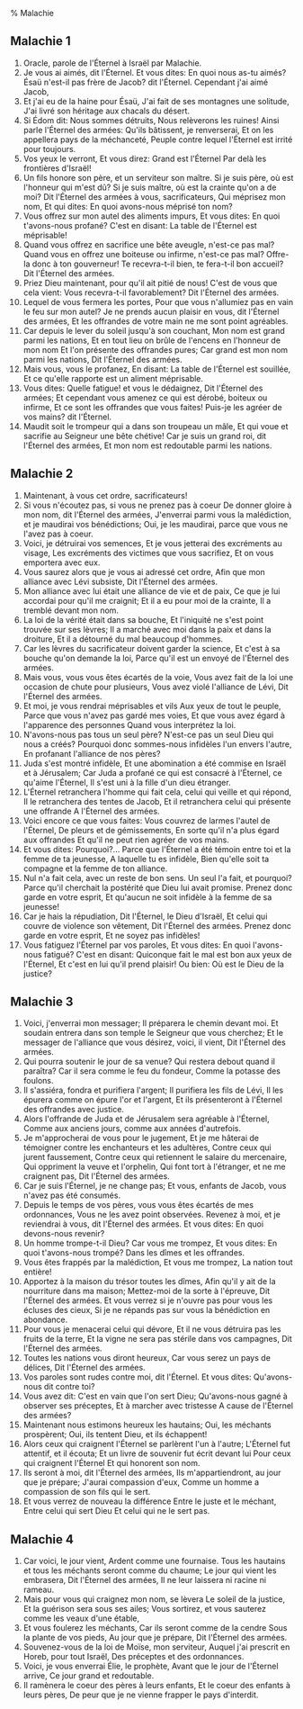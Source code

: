 % Malachie

## Malachie 1
1. Oracle, parole de l'&Eacute;ternel &agrave; Isra&euml;l par Malachie.
2. Je vous ai aim&eacute;s, dit l'&Eacute;ternel. Et vous dites: En quoi nous as-tu aim&eacute;s? &Eacute;sa&uuml; n'est-il pas fr&egrave;re de Jacob? dit l'&Eacute;ternel. Cependant j'ai aim&eacute; Jacob,
3. Et j'ai eu de la haine pour &Eacute;sa&uuml;, J'ai fait de ses montagnes une solitude, J'ai livr&eacute; son h&eacute;ritage aux chacals du d&eacute;sert.
4. Si &Eacute;dom dit: Nous sommes d&eacute;truits, Nous rel&egrave;verons les ruines! Ainsi parle l'&Eacute;ternel des arm&eacute;es: Qu'ils b&acirc;tissent, je renverserai, Et on les appellera pays de la m&eacute;chancet&eacute;, Peuple contre lequel l'&Eacute;ternel est irrit&eacute; pour toujours.
5. Vos yeux le verront, Et vous direz: Grand est l'&Eacute;ternel Par del&agrave; les fronti&egrave;res d'Isra&euml;l!
6. Un fils honore son p&egrave;re, et un serviteur son ma&icirc;tre. Si je suis p&egrave;re, o&ugrave; est l'honneur qui m'est d&ucirc;? Si je suis ma&icirc;tre, o&ugrave; est la crainte qu'on a de moi? Dit l'&Eacute;ternel des arm&eacute;es &agrave; vous, sacrificateurs, Qui m&eacute;prisez mon nom, Et qui dites: En quoi avons-nous m&eacute;pris&eacute; ton nom?
7. Vous offrez sur mon autel des aliments impurs, Et vous dites: En quoi t'avons-nous profan&eacute;? C'est en disant: La table de l'&Eacute;ternel est m&eacute;prisable!
8. Quand vous offrez en sacrifice une b&ecirc;te aveugle, n'est-ce pas mal? Quand vous en offrez une boiteuse ou infirme, n'est-ce pas mal? Offre-la donc &agrave; ton gouverneur! Te recevra-t-il bien, te fera-t-il bon accueil? Dit l'&Eacute;ternel des arm&eacute;es.
9. Priez Dieu maintenant, pour qu'il ait piti&eacute; de nous! C'est de vous que cela vient: Vous recevra-t-il favorablement? Dit l'&Eacute;ternel des arm&eacute;es.
10. Lequel de vous fermera les portes, Pour que vous n'allumiez pas en vain le feu sur mon autel? Je ne prends aucun plaisir en vous, dit l'&Eacute;ternel des arm&eacute;es, Et les offrandes de votre main ne me sont point agr&eacute;ables.
11. Car depuis le lever du soleil jusqu'&agrave; son couchant, Mon nom est grand parmi les nations, Et en tout lieu on br&ucirc;le de l'encens en l'honneur de mon nom Et l'on pr&eacute;sente des offrandes pures; Car grand est mon nom parmi les nations, Dit l'&Eacute;ternel des arm&eacute;es.
12. Mais vous, vous le profanez, En disant: La table de l'&Eacute;ternel est souill&eacute;e, Et ce qu'elle rapporte est un aliment m&eacute;prisable.
13. Vous dites: Quelle fatigue! et vous le d&eacute;daignez, Dit l'&Eacute;ternel des arm&eacute;es; Et cependant vous amenez ce qui est d&eacute;rob&eacute;, boiteux ou infirme, Et ce sont les offrandes que vous faites! Puis-je les agr&eacute;er de vos mains? dit l'&Eacute;ternel.
14. Maudit soit le trompeur qui a dans son troupeau un m&acirc;le, Et qui voue et sacrifie au Seigneur une b&ecirc;te ch&eacute;tive! Car je suis un grand roi, dit l'&Eacute;ternel des arm&eacute;es, Et mon nom est redoutable parmi les nations.

## Malachie 2
1. Maintenant, &agrave; vous cet ordre, sacrificateurs!
2. Si vous n'&eacute;coutez pas, si vous ne prenez pas &agrave; coeur De donner gloire &agrave; mon nom, dit l'&Eacute;ternel des arm&eacute;es, J'enverrai parmi vous la mal&eacute;diction, et je maudirai vos b&eacute;n&eacute;dictions; Oui, je les maudirai, parce que vous ne l'avez pas &agrave; coeur.
3. Voici, je d&eacute;truirai vos semences, Et je vous jetterai des excr&eacute;ments au visage, Les excr&eacute;ments des victimes que vous sacrifiez, Et on vous emportera avec eux.
4. Vous saurez alors que je vous ai adress&eacute; cet ordre, Afin que mon alliance avec L&eacute;vi subsiste, Dit l'&Eacute;ternel des arm&eacute;es.
5. Mon alliance avec lui &eacute;tait une alliance de vie et de paix, Ce que je lui accordai pour qu'il me craignit; Et il a eu pour moi de la crainte, Il a trembl&eacute; devant mon nom.
6. La loi de la v&eacute;rit&eacute; &eacute;tait dans sa bouche, Et l'iniquit&eacute; ne s'est point trouv&eacute;e sur ses l&egrave;vres; Il a march&eacute; avec moi dans la paix et dans la droiture, Et il a d&eacute;tourn&eacute; du mal beaucoup d'hommes.
7. Car les l&egrave;vres du sacrificateur doivent garder la science, Et c'est &agrave; sa bouche qu'on demande la loi, Parce qu'il est un envoy&eacute; de l'&Eacute;ternel des arm&eacute;es.
8. Mais vous, vous vous &ecirc;tes &eacute;cart&eacute;s de la voie, Vous avez fait de la loi une occasion de chute pour plusieurs, Vous avez viol&eacute; l'alliance de L&eacute;vi, Dit l'&Eacute;ternel des arm&eacute;es.
9. Et moi, je vous rendrai m&eacute;prisables et vils Aux yeux de tout le peuple, Parce que vous n'avez pas gard&eacute; mes voies, Et que vous avez &eacute;gard &agrave; l'apparence des personnes Quand vous interpr&eacute;tez la loi.
10. N'avons-nous pas tous un seul p&egrave;re? N'est-ce pas un seul Dieu qui nous a cr&eacute;&eacute;s? Pourquoi donc sommes-nous infid&egrave;les l'un envers l'autre, En profanant l'alliance de nos p&egrave;res?
11. Juda s'est montr&eacute; infid&egrave;le, Et une abomination a &eacute;t&eacute; commise en Isra&euml;l et &agrave; J&eacute;rusalem; Car Juda a profan&eacute; ce qui est consacr&eacute; &agrave; l'&Eacute;ternel, ce qu'aime l'&Eacute;ternel, Il s'est uni &agrave; la fille d'un dieu &eacute;tranger.
12. L'&Eacute;ternel retranchera l'homme qui fait cela, celui qui veille et qui r&eacute;pond, Il le retranchera des tentes de Jacob, Et il retranchera celui qui pr&eacute;sente une offrande A l'&Eacute;ternel des arm&eacute;es.
13. Voici encore ce que vous faites: Vous couvrez de larmes l'autel de l'&Eacute;ternel, De pleurs et de g&eacute;missements, En sorte qu'il n'a plus &eacute;gard aux offrandes Et qu'il ne peut rien agr&eacute;er de vos mains.
14. Et vous dites: Pourquoi?... Parce que l'&Eacute;ternel a &eacute;t&eacute; t&eacute;moin entre toi et la femme de ta jeunesse, A laquelle tu es infid&egrave;le, Bien qu'elle soit ta compagne et la femme de ton alliance.
15. Nul n'a fait cela, avec un reste de bon sens. Un seul l'a fait, et pourquoi? Parce qu'il cherchait la post&eacute;rit&eacute; que Dieu lui avait promise. Prenez donc garde en votre esprit, Et qu'aucun ne soit infid&egrave;le &agrave; la femme de sa jeunesse!
16. Car je hais la r&eacute;pudiation, Dit l'&Eacute;ternel, le Dieu d'Isra&euml;l, Et celui qui couvre de violence son v&ecirc;tement, Dit l'&Eacute;ternel des arm&eacute;es. Prenez donc garde en votre esprit, Et ne soyez pas infid&egrave;les!
17. Vous fatiguez l'&Eacute;ternel par vos paroles, Et vous dites: En quoi l'avons-nous fatigu&eacute;? C'est en disant: Quiconque fait le mal est bon aux yeux de l'&Eacute;ternel, Et c'est en lui qu'il prend plaisir! Ou bien: O&ugrave; est le Dieu de la justice?

## Malachie 3
1. Voici, j'enverrai mon messager; Il pr&eacute;parera le chemin devant moi. Et soudain entrera dans son temple le Seigneur que vous cherchez; Et le messager de l'alliance que vous d&eacute;sirez, voici, il vient, Dit l'&Eacute;ternel des arm&eacute;es.
2. Qui pourra soutenir le jour de sa venue? Qui restera debout quand il para&icirc;tra? Car il sera comme le feu du fondeur, Comme la potasse des foulons.
3. Il s'assi&eacute;ra, fondra et purifiera l'argent; Il purifiera les fils de L&eacute;vi, Il les &eacute;purera comme on &eacute;pure l'or et l'argent, Et ils pr&eacute;senteront &agrave; l'&Eacute;ternel des offrandes avec justice.
4. Alors l'offrande de Juda et de J&eacute;rusalem sera agr&eacute;able &agrave; l'&Eacute;ternel, Comme aux anciens jours, comme aux ann&eacute;es d'autrefois.
5. Je m'approcherai de vous pour le jugement, Et je me h&acirc;terai de t&eacute;moigner contre les enchanteurs et les adult&egrave;res, Contre ceux qui jurent faussement, Contre ceux qui retiennent le salaire du mercenaire, Qui oppriment la veuve et l'orphelin, Qui font tort &agrave; l'&eacute;tranger, et ne me craignent pas, Dit l'&Eacute;ternel des arm&eacute;es.
6. Car je suis l'&Eacute;ternel, je ne change pas; Et vous, enfants de Jacob, vous n'avez pas &eacute;t&eacute; consum&eacute;s.
7. Depuis le temps de vos p&egrave;res, vous vous &ecirc;tes &eacute;cart&eacute;s de mes ordonnances, Vous ne les avez point observ&eacute;es. Revenez &agrave; moi, et je reviendrai &agrave; vous, dit l'&Eacute;ternel des arm&eacute;es. Et vous dites: En quoi devons-nous revenir?
8. Un homme trompe-t-il Dieu? Car vous me trompez, Et vous dites: En quoi t'avons-nous tromp&eacute;? Dans les d&icirc;mes et les offrandes.
9. Vous &ecirc;tes frapp&eacute;s par la mal&eacute;diction, Et vous me trompez, La nation tout enti&egrave;re!
10. Apportez &agrave; la maison du tr&eacute;sor toutes les d&icirc;mes, Afin qu'il y ait de la nourriture dans ma maison; Mettez-moi de la sorte &agrave; l'&eacute;preuve, Dit l'&Eacute;ternel des arm&eacute;es. Et vous verrez si je n'ouvre pas pour vous les &eacute;cluses des cieux, Si je ne r&eacute;pands pas sur vous la b&eacute;n&eacute;diction en abondance.
11. Pour vous je menacerai celui qui d&eacute;vore, Et il ne vous d&eacute;truira pas les fruits de la terre, Et la vigne ne sera pas st&eacute;rile dans vos campagnes, Dit l'&Eacute;ternel des arm&eacute;es.
12. Toutes les nations vous diront heureux, Car vous serez un pays de d&eacute;lices, Dit l'&Eacute;ternel des arm&eacute;es.
13. Vos paroles sont rudes contre moi, dit l'&Eacute;ternel. Et vous dites: Qu'avons-nous dit contre toi?
14. Vous avez dit: C'est en vain que l'on sert Dieu; Qu'avons-nous gagn&eacute; &agrave; observer ses pr&eacute;ceptes, Et &agrave; marcher avec tristesse A cause de l'&Eacute;ternel des arm&eacute;es?
15. Maintenant nous estimons heureux les hautains; Oui, les m&eacute;chants prosp&egrave;rent; Oui, ils tentent Dieu, et ils &eacute;chappent!
16. Alors ceux qui craignent l'&Eacute;ternel se parl&egrave;rent l'un &agrave; l'autre; L'&Eacute;ternel fut attentif, et il &eacute;couta; Et un livre de souvenir fut &eacute;crit devant lui Pour ceux qui craignent l'&Eacute;ternel Et qui honorent son nom.
17. Ils seront &agrave; moi, dit l'&Eacute;ternel des arm&eacute;es, Ils m'appartiendront, au jour que je pr&eacute;pare; J'aurai compassion d'eux, Comme un homme a compassion de son fils qui le sert.
18. Et vous verrez de nouveau la diff&eacute;rence Entre le juste et le m&eacute;chant, Entre celui qui sert Dieu Et celui qui ne le sert pas.

## Malachie 4
1. Car voici, le jour vient, Ardent comme une fournaise. Tous les hautains et tous les m&eacute;chants seront comme du chaume; Le jour qui vient les embrasera, Dit l'&Eacute;ternel des arm&eacute;es, Il ne leur laissera ni racine ni rameau.
2. Mais pour vous qui craignez mon nom, se l&egrave;vera Le soleil de la justice, Et la gu&eacute;rison sera sous ses ailes; Vous sortirez, et vous sauterez comme les veaux d'une &eacute;table,
3. Et vous foulerez les m&eacute;chants, Car ils seront comme de la cendre Sous la plante de vos pieds, Au jour que je pr&eacute;pare, Dit l'&Eacute;ternel des arm&eacute;es.
4. Souvenez-vous de la loi de Mo&iuml;se, mon serviteur, Auquel j'ai prescrit en Horeb, pour tout Isra&euml;l, Des pr&eacute;ceptes et des ordonnances.
5. Voici, je vous enverrai &Eacute;lie, le proph&egrave;te, Avant que le jour de l'&Eacute;ternel arrive, Ce jour grand et redoutable.
6. Il ram&egrave;nera le coeur des p&egrave;res &agrave; leurs enfants, Et le coeur des enfants &agrave; leurs p&egrave;res, De peur que je ne vienne frapper le pays d'interdit.

